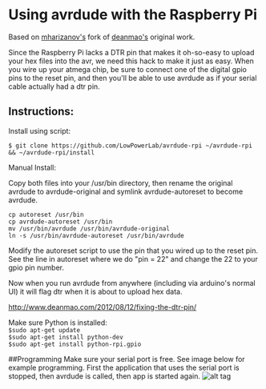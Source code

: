 Using avrdude with the Raspberry Pi
===================================

Based on [mharizanov's](https://github.com/mharizanov/avrdude-rpi) fork of [deanmao's](https://github.com/deanmao/avrdude-rpi) original work.

Since the Raspberry Pi lacks a DTR pin that makes it oh-so-easy to upload your hex files into
the avr, we need this hack to make it just as easy.  When you wire up your atmega chip, be sure
to connect one of the digital gpio pins to the reset pin, and then you'll be able to use avrdude
as if your serial cable actually had a dtr pin.

Instructions:
-------------

Install using script:

    $ git clone https://github.com/LowPowerLab/avrdude-rpi ~/avrdude-rpi && ~/avrdude-rpi/install

Manual Install: 

Copy both files into your /usr/bin directory, then rename the original avrdude to avrdude-original
and symlink avrdude-autoreset to become avrdude.

    cp autoreset /usr/bin
    cp avrdude-autoreset /usr/bin
    mv /usr/bin/avrdude /usr/bin/avrdude-original
    ln -s /usr/bin/avrdude-autoreset /usr/bin/avrdude

Modify the autoreset script to use the pin that you wired up to the reset pin.  See the line in
autoreset where we do "pin = 22" and change the 22 to your gpio pin number.

Now when you run avrdude from anywhere (including via arduino's normal UI) it will flag dtr when
it is about to upload hex data.

http://www.deanmao.com/2012/08/12/fixing-the-dtr-pin/

Make sure Python is installed:
<br/>
`$sudo apt-get update`
<br/>
`$sudo apt-get install python-dev`
<br/>
`$sudo apt-get install python-rpi.gpio`

##Programming
Make sure your serial port is free. See image below for example programming. First the application that uses the serial port is stopped, then avrdude is called, then app is started again.
![alt tag](http://i.imgur.com/LHabF1M.png)
